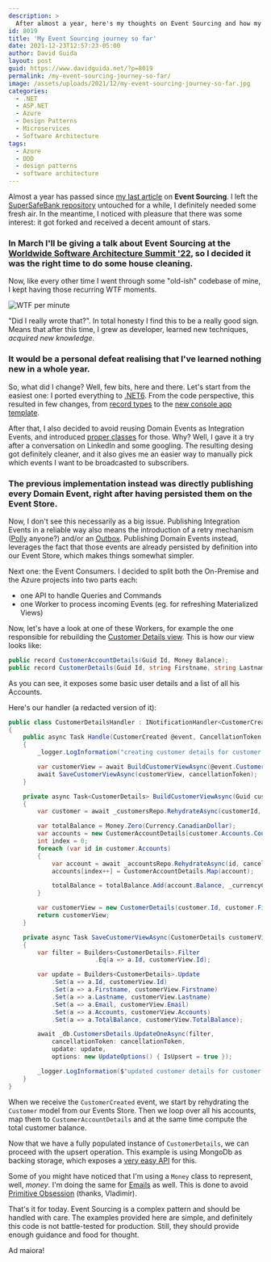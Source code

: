 ```yaml
---
description: >
  After almost a year, here's my thoughts on Event Sourcing and how my SuperSafeBank repo evolved so far.
id: 8019
title: 'My Event Sourcing journey so far'
date: 2021-12-23T12:57:23-05:00
author: David Guida
layout: post
guid: https://www.davidguida.net/?p=8019
permalink: /my-event-sourcing-journey-so-far/
image: /assets/uploads/2021/12/my-event-sourcing-journey-so-far.jpg
categories:
  - .NET
  - ASP.NET
  - Azure
  - Design Patterns
  - Microservices
  - Software Architecture
tags:
  - Azure
  - DDD
  - design patterns
  - software architecture
---
```


Almost a year has passed since <a href='/event-sourcing-on-azure-part-4-integration-events/' target='_blank'>my last article</a> on **Event Sourcing**. I left the <a href='https://github.com/mizrael/SuperSafeBank/' target='_blank'>SuperSafeBank repository</a> untouched for a while, I definitely needed some fresh air. 
In the meantime, I noticed with pleasure that there was some interest: it got forked and received a decent amount of stars.

### In March I'll be giving a talk about Event Sourcing at the <a href='https://events.geekle.us/software_architecture/#speakers' target='_blank'>Worldwide Software Architecture Summit '22</a>, so I decided it was the right time to do some house cleaning.

Now, like every other time I went through some "old-ish" codebase of mine, I kept having those recurring WTF moments. 

<div class='center'>
  <img src='/assets/uploads/2021/12/WTF_per_h.png' title='WTF per minute' alt='WTF per minute'>
</div>

"Did I really wrote that?". In total honesty I find this to be a really good sign. Means that after this time, I grew as developer, learned new techniques, *acquired new knowledge*.

### It would be a personal defeat realising that I've learned nothing new in a whole year.

So, what did I change? Well, few bits, here and there. Let's start from the easiest one: I ported everything to <a href='https://devblogs.microsoft.com/dotnet/announcing-net-6/' target='_blank'>.NET6</a>. From the code perspective, this resulted in few changes, from <a href='https://docs.microsoft.com/en-us/dotnet/csharp/language-reference/builtin-types/record' target='_blank'>record types</a> to the <a href='https://docs.microsoft.com/en-us/dotnet/core/tutorials/top-level-templates' target='_blank'>new console app template</a>.

After that, I also decided to avoid reusing Domain Events as Integration Events, and introduced <a href='https://github.com/mizrael/SuperSafeBank/tree/master/SuperSafeBank.Domain/IntegrationEvents' target='_blank'>proper classes</a> for those. Why? Well, I gave it a try after a conversation on LinkedIn and some googling. The resulting desing got definitely cleaner, and it also gives me an easier way to manually pick which events I want to be broadcasted to subscribers. 

### The previous implementation instead was directly publishing every Domain Event, right after having persisted them on the Event Store. 

Now, I don't see this necessarily as a big issue. Publishing Integration Events in a reliable way also means the introduction of a retry mechanism (<a href='https://github.com/App-vNext/Polly' target='_blank'>Polly</a> anyone?) and/or an <a href='/improving-microservices-reliability-part-2-outbox-pattern/' target='_blank'>Outbox</a>. 
Publishing Domain Events instead, leverages the fact that those events are already persisted by definition into our Event Store, which makes things somewhat simpler.

Next one: the Event Consumers. I decided to split both the On-Premise and the Azure projects into two parts each:
- one API to handle Queries and Commands
- one Worker to process incoming Events (eg. for refreshing Materialized Views)

Now, let's have a look at one of these Workers, for example the one responsible for rebuilding the <a href='https://github.com/mizrael/SuperSafeBank/blob/master/SuperSafeBank.Service.Core.Persistence.Mongo/EventHandlers/CustomerDetailsHandler.cs' target='_blank'>Customer Details view</a>. This is how our view looks like:

```csharp
public record CustomerAccountDetails(Guid Id, Money Balance);
public record CustomerDetails(Guid Id, string Firstname, string Lastname, string Email, CustomerAccountDetails[] Accounts, Money TotalBalance);
```
As you can see, it exposes some basic user details and a list of all his Accounts.

Here's our handler (a redacted version of it):

```csharp
public class CustomerDetailsHandler : INotificationHandler<CustomerCreated>
{
    public async Task Handle(CustomerCreated @event, CancellationToken cancellationToken)
    {
        _logger.LogInformation("creating customer details for customer {CustomerId} ...", @event.CustomerId);

        var customerView = await BuildCustomerViewAsync(@event.CustomerId, cancellationToken);
        await SaveCustomerViewAsync(customerView, cancellationToken);
    }

    private async Task<CustomerDetails> BuildCustomerViewAsync(Guid customerId, CancellationToken cancellationToken)
    {
        var customer = await _customersRepo.RehydrateAsync(customerId, cancellationToken);

        var totalBalance = Money.Zero(Currency.CanadianDollar);
        var accounts = new CustomerAccountDetails[customer.Accounts.Count];
        int index = 0;
        foreach (var id in customer.Accounts)
        {
            var account = await _accountsRepo.RehydrateAsync(id, cancellationToken);
            accounts[index++] = CustomerAccountDetails.Map(account);

            totalBalance = totalBalance.Add(account.Balance, _currencyConverter);
        }

        var customerView = new CustomerDetails(customer.Id, customer.Firstname, customer.Lastname, customer.Email.Value, accounts, totalBalance);
        return customerView;
    }

    private async Task SaveCustomerViewAsync(CustomerDetails customerView, CancellationToken cancellationToken)
    {
        var filter = Builders<CustomerDetails>.Filter
                        .Eq(a => a.Id, customerView.Id);

        var update = Builders<CustomerDetails>.Update
            .Set(a => a.Id, customerView.Id)
            .Set(a => a.Firstname, customerView.Firstname)
            .Set(a => a.Lastname, customerView.Lastname)
            .Set(a => a.Email, customerView.Email)
            .Set(a => a.Accounts, customerView.Accounts)
            .Set(a => a.TotalBalance, customerView.TotalBalance);

        await _db.CustomersDetails.UpdateOneAsync(filter,
            cancellationToken: cancellationToken,
            update: update,
            options: new UpdateOptions() { IsUpsert = true });

        _logger.LogInformation($"updated customer details for customer {customerView.Id}");
    }
}
```

When we receive the `CustomerCreated` event, we start by rehydrating the `Customer` model from our Events Store. Then we loop over all his accounts, map them to `CustomerAccountDetails` and at the same time compute the total customer balance. 

Now that we have a fully populated instance of `CustomerDetails`, we can proceed with the upsert operation. This example is using MongoDb as backing storage, which exposes a <a href='https://docs.mongodb.com/manual/reference/method/db.collection.updateOne/' target='_blank'>very easy API</a> for this.

Some of you might have noticed that I'm using a `Money` class to represent, well, _money_. I'm doing the same for <a href='https://github.com/mizrael/SuperSafeBank/blob/master/SuperSafeBank.Domain/Email.cs' target='_blank'>Emails</a> as well. This is done to avoid <a href='https://enterprisecraftsmanship.com/posts/functional-c-primitive-obsession/' target='_blank'>Primitive Obsession</a> (thanks, Vladimir).

That's it for today. Event Sourcing is a complex pattern and should be handled with care. The examples provided here are simple, and definitely this code is not battle-tested for production. Still, they should provide enough guidance and food for thought.

Ad maiora!